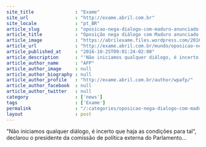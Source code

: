 ```yaml
---
site_title               : "Exame"
site_url                 : "http://exame.abril.com.br"
site_locale              : "pt_BR"
article_slug             : "oposicao-nega-dialogo-com-maduro-anunciado-pelo-vaticano"
article_title            : "Oposição nega diálogo com Maduro anunciado pelo Vaticano"
article_image            : "https://abrilexame.files.wordpress.com/2016/09/size_960_16_9_henriquecapriles.jpg?quality=70&strip=all&w=960"
article_url              : "http://exame.abril.com.br/mundo/oposicao-nega-dialogo-com-maduro-anunciado-pelo-vaticano/"
article_published_at     : "2016-10-25T09:01:24-02:00"
article_description      : "'Não iniciamos qualquer diálogo, é incerto que haja as condições para tal', declarou o presidente da comissão de política externa do Parlamento..."
article_author_name      : "AFP"
article_author_image     : null
article_author_biography : null
article_author_profile   : "http://exame.abril.com.br/author/wpafp/"
article_author_facebook  : null
article_author_twitter   : null
category                 : ['news']
tags                     : ['Exame']
permalink                : "/:categories/oposicao-nega-dialogo-com-maduro-anunciado-pelo-vaticano/"
layout                   : post
---
```


"Não iniciamos qualquer diálogo, é incerto que haja as condições para tal", declarou o presidente da comissão de política externa do Parlamento...

